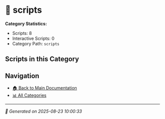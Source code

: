 # 📁 scripts

**Category Statistics:**
- Scripts: 8
- Interactive Scripts: 0
- Category Path: `scripts`

## Scripts in this Category


## Navigation

- [🏠 Back to Main Documentation](README.md)
- [📊 All Categories](README.md#-categories)

---

*📅 Generated on 2025-08-23 10:00:33*
